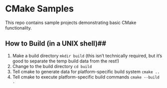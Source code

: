 # CMake Samples #
This repo contains sample projects demonstrating basic CMake functionality.

## How to Build (in a UNIX shell)##
1. Make a build directory `mkdir build` (this isn’t technically required, but it’s good to separate the temp build data from the rest!)
2. Change to the build directory `cd build`
3. Tell cmake to generate data for platform-specific build system `cmake ..`
4. Tell cmake to execute platform-specific build commands `cmake --build .`
